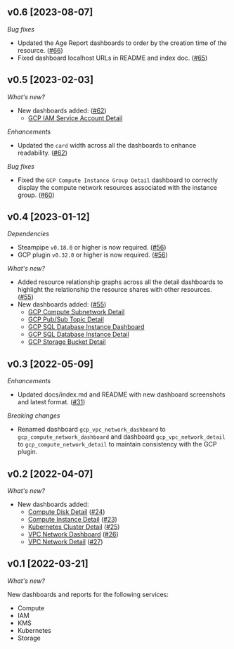 ## v0.6 [2023-08-07]

_Bug fixes_

- Updated the Age Report dashboards to order by the creation time of the resource. ([#66](https://github.com/turbot/steampipe-mod-gcp-insights/pull/66))
- Fixed dashboard localhost URLs in README and index doc. ([#65](https://github.com/turbot/steampipe-mod-gcp-insights/pull/65))

## v0.5 [2023-02-03]

_What's new?_

- New dashboards added: ([#62](https://github.com/turbot/steampipe-mod-gcp-insights/pull/62))
  - [GCP IAM Service Account Detail](https://hub.steampipe.io/mods/turbot/gcp_insights/dashboards/dashboard.iam_service_account_detail)

_Enhancements_

- Updated the `card` width across all the dashboards to enhance readability. ([#62](https://github.com/turbot/steampipe-mod-gcp-insights/pull/62))

_Bug fixes_

- Fixed the `GCP Compute Instance Group Detail` dashboard to correctly display the compute network resources associated with the instance group. ([#60](https://github.com/turbot/steampipe-mod-gcp-insights/pull/60))

## v0.4 [2023-01-12]

_Dependencies_

- Steampipe `v0.18.0` or higher is now required. ([#56](https://github.com/turbot/steampipe-mod-gcp-insights/pull/56))
- GCP plugin `v0.32.0` or higher is now required. ([#56](https://github.com/turbot/steampipe-mod-gcp-insights/pull/56))

_What's new?_

- Added resource relationship graphs across all the detail dashboards to highlight the relationship the resource shares with other resources. ([#55](https://github.com/turbot/steampipe-mod-gcp-insights/pull/55))
- New dashboards added: ([#55](https://github.com/turbot/steampipe-mod-gcp-insights/pull/55))
  - [GCP Compute Subnetwork Detail](https://hub.steampipe.io/mods/turbot/gcp_insights/dashboards/dashboard.compute_subnetwork_detail)
  - [GCP Pub/Sub Topic Detail](https://hub.steampipe.io/mods/turbot/gcp_insights/dashboards/dashboard.pubsub_topic_detail_detail)
  - [GCP SQL Database Instance Dashboard](https://hub.steampipe.io/mods/turbot/gcp_insights/dashboards/dashboard.sql_database_instance_dashboard)
  - [GCP SQL Database Instance Detail](https://hub.steampipe.io/mods/turbot/gcp_insights/dashboards/dashboard.sql_database_instance_detail)
  - [GCP Storage Bucket Detail](https://hub.steampipe.io/mods/turbot/gcp_insights/dashboards/dashboard.storage_bucket_detail)

## v0.3 [2022-05-09]

_Enhancements_

- Updated docs/index.md and README with new dashboard screenshots and latest format. ([#31](https://github.com/turbot/steampipe-mod-gcp-insights/pull/31))

_Breaking changes_

- Renamed dashboard `gcp_vpc_network_dashboard` to `gcp_compute_network_dashboard` and dashboard `gcp_vpc_network_detail` to `gcp_compute_network_detail` to maintain consistency with the GCP plugin.

## v0.2 [2022-04-07]

_What's new?_

- New dashboards added:
  - [Compute Disk Detail](https://hub.steampipe.io/mods/turbot/gcp_insights/dashboards/dashboard.gcp_compute_disk_detail) ([#24](https://github.com/turbot/steampipe-mod-gcp-insights/pull/24))
  - [Compute Instance Detail](https://hub.steampipe.io/mods/turbot/gcp_insights/dashboards/dashboard.gcp_compute_instance_detail) ([#23](https://github.com/turbot/steampipe-mod-gcp-insights/pull/23))
  - [Kubernetes Cluster Detail](https://hub.steampipe.io/mods/turbot/gcp_insights/dashboards/dashboard.gcp_kubernetes_cluster_detail) ([#25](https://github.com/turbot/steampipe-mod-gcp-insights/pull/25))
  - [VPC Network Dashboard](https://hub.steampipe.io/mods/turbot/gcp_insights/dashboards/dashboard.gcp_vpc_network_dashboard) ([#26](https://github.com/turbot/steampipe-mod-gcp-insights/pull/26))
  - [VPC Network Detail](https://hub.steampipe.io/mods/turbot/gcp_insights/dashboards/dashboard.gcp_vpc_network_detail) ([#27](https://github.com/turbot/steampipe-mod-gcp-insights/pull/27))

## v0.1 [2022-03-21]

_What's new?_

New dashboards and reports for the following services:
- Compute
- IAM
- KMS
- Kubernetes
- Storage
